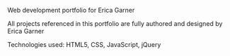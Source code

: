 Web development portfolio for Erica Garner

All projects referenced in this portfolio are fully authored and designed by Erica Garner

Technologies used: HTML5, CSS, JavaScript, jQuery
